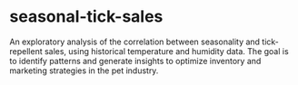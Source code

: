 # seasonal-tick-sales
An exploratory analysis of the correlation between seasonality and tick-repellent sales, using historical temperature and humidity data. The goal is to identify patterns and generate insights to optimize inventory and marketing strategies in the pet industry.

